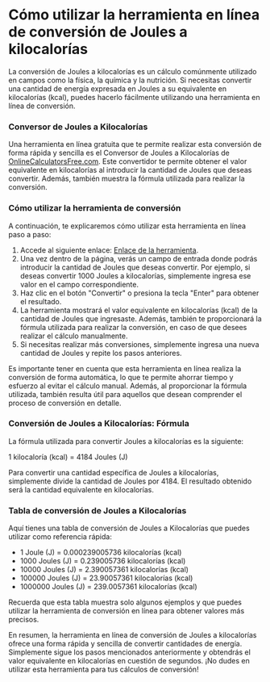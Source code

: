 Cómo utilizar la herramienta en línea de conversión de Joules a kilocalorías
============================================================================

La conversión de Joules a kilocalorías es un cálculo comúnmente utilizado en campos como la física, la química y la nutrición. Si necesitas convertir una cantidad de energía expresada en Joules a su equivalente en kilocalorías (kcal), puedes hacerlo fácilmente utilizando una herramienta en línea de conversión.

### Conversor de Joules a Kilocalorías

Una herramienta en línea gratuita que te permite realizar esta conversión de forma rápida y sencilla es el Conversor de Joules a Kilocalorías de [OnlineCalculatorsFree.com](http://OnlineCalculatorsFree.com). Este convertidor te permite obtener el valor equivalente en kilocalorías al introducir la cantidad de Joules que deseas convertir. Además, también muestra la fórmula utilizada para realizar la conversión.

### Cómo utilizar la herramienta de conversión

A continuación, te explicaremos cómo utilizar esta herramienta en línea paso a paso:

1. Accede al siguiente enlace: [Enlace de la herramienta](https://www.onlinecalculatorsfree.com/es/convert/joules-to-kilocalories.html).
2. Una vez dentro de la página, verás un campo de entrada donde podrás introducir la cantidad de Joules que deseas convertir. Por ejemplo, si deseas convertir 1000 Joules a kilocalorías, simplemente ingresa ese valor en el campo correspondiente.
3. Haz clic en el botón "Convertir" o presiona la tecla "Enter" para obtener el resultado.
4. La herramienta mostrará el valor equivalente en kilocalorías (kcal) de la cantidad de Joules que ingresaste. Además, también te proporcionará la fórmula utilizada para realizar la conversión, en caso de que desees realizar el cálculo manualmente.
5. Si necesitas realizar más conversiones, simplemente ingresa una nueva cantidad de Joules y repite los pasos anteriores.

Es importante tener en cuenta que esta herramienta en línea realiza la conversión de forma automática, lo que te permite ahorrar tiempo y esfuerzo al evitar el cálculo manual. Además, al proporcionar la fórmula utilizada, también resulta útil para aquellos que desean comprender el proceso de conversión en detalle.

### Conversión de Joules a Kilocalorías: Fórmula

La fórmula utilizada para convertir Joules a kilocalorías es la siguiente:

1 kilocaloría (kcal) = 4184 Joules (J)

Para convertir una cantidad específica de Joules a kilocalorías, simplemente divide la cantidad de Joules por 4184. El resultado obtenido será la cantidad equivalente en kilocalorías.

### Tabla de conversión de Joules a Kilocalorías

Aquí tienes una tabla de conversión de Joules a Kilocalorías que puedes utilizar como referencia rápida:

- 1 Joule (J) = 0.000239005736 kilocalorías (kcal)
- 1000 Joules (J) = 0.239005736 kilocalorías (kcal)
- 10000 Joules (J) = 2.390057361 kilocalorías (kcal)
- 100000 Joules (J) = 23.90057361 kilocalorías (kcal)
- 1000000 Joules (J) = 239.0057361 kilocalorías (kcal)

Recuerda que esta tabla muestra solo algunos ejemplos y que puedes utilizar la herramienta de conversión en línea para obtener valores más precisos.

En resumen, la herramienta en línea de conversión de Joules a kilocalorías ofrece una forma rápida y sencilla de convertir cantidades de energía. Simplemente sigue los pasos mencionados anteriormente y obtendrás el valor equivalente en kilocalorías en cuestión de segundos. ¡No dudes en utilizar esta herramienta para tus cálculos de conversión!